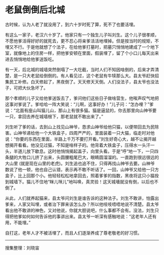 # 老鼠倒倒后北城

古时候，认为人老了就没用了，到六十岁时死了算，死不了也要活埋。

有这么一家子，老汉六十岁了。他家只有一个独生儿子叫刘生。这个儿子很孝顺，不愿他爹活得好好的就死去，更不忍心将亲爹活活地埋掉。但是按当时的规矩，不埋又不行。于是他就想了个法子，在给他爹打墓时，把墓穴悄悄地建成了一个地下室，就像地上的住房一样，把他爹安顿在里面，假装埋了，留了个小口儿每天出来进去悄悄地给他爹送饭吃。

有一天，后北城的城墙突然倒塌了一大圪截，当时人们不知因啥倒的，后来才弄清楚，是一只大老鼠给倒倒的。有人看见过，这个老鼠有牛犊那么大。县太爷赶快招集民工补修。白天修起了，黑夜倒了。天天修天天倒。人们没法子，县太爷也没法子，可把大伙急坏了。

那个孝顺的儿子又给他爹送饭去了，爹问他们这些日子做啥营生，他唉声叹气地把这事对爹说了。爹哈哈一阵大笑说：“儿啊，这事好办！”儿子问：“怎办哩？”爹说：“北面有座山叫猫儿山，那山上有很多猫。猫是逼鼠的，你去那里向山神爷要一只，拿回去养在城墙根下，那老鼠就不敢出来了。”

刘生听了爹的话，去到山上找见山神爷，恳求山神爷给他只猫，以便带回去为民除害。山神爷递给他一个大铁盒子，四周严严的，里面装着一只大猫，临走时对他说：“你要的东西在里面，半路上千万不要打开看。”刘生好奇心大，越不让揭开越想揭开看看。他没见过猫，不知是啥样子的。他背着大铁盒子，压得水一头汗一头，半道儿放下歇息。这时他悄悄揭起盖子，向里头看。于是“呼“地一下，一只四条腿的大牲口儿挤了出来，头圆腰粗尾巴大，眼睛圆溜溜的。一直跑到很远很远的大山里 (就是现在山里的老虎)。刘生追也追不住，只得再找山神爷去要。山神爷数说了他一顿，他也自己认错，表示再不敢不听话了。一回，山神爷又给他一只方盒子，比上回那个小。他轻轻松松地拿回去，照着爹爹的指数，黑夜将这只小猫拴到城墙下。猫儿不住地“眯儿咪儿”地叫唤，真灵验！这天城墻就没有倒，以后也不倒了。

从此，人们就养起猫来，县太爷问刘生是谁告诉的这种法子。刘生不敢讲，怕露出爹来，人家又叫埋，或者治下罪来该怎么办？所以他吱吱唔唔地说不清楚。县太爷看出他不敢讲的神色，又对他说，你就大胆说吧，什么事都不会有。没法，刘生只得把他爹如何如何告诉他的事讲出来。县太爷一听深有感触地说：“这老年人还有用，不能埋。”

自打这，老年人才不被活埋了，而且人们逐渐养成了尊老敬老的好习惯。

---

搜集整理：刘晓宙
